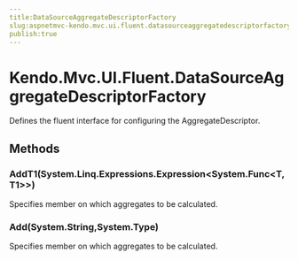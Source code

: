 ```yaml
---
title:DataSourceAggregateDescriptorFactory
slug:aspnetmvc-kendo.mvc.ui.fluent.datasourceaggregatedescriptorfactory
publish:true
---
```


# Kendo.Mvc.UI.Fluent.DataSourceAggregateDescriptorFactory
Defines the fluent interface for configuring the AggregateDescriptor.



## Methods

### AddT1(System.Linq.Expressions.Expression\<System.Func\<T,T1\>\>)
Specifies member on which aggregates to be calculated.





### Add(System.String,System.Type)
Specifies member on which aggregates to be calculated.






